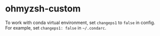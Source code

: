 # ohmyzsh-custom

To work with conda virtual environment, set `changeps1` to `false` in config. For example, set `changeps1: false` in `~/.condarc`.

